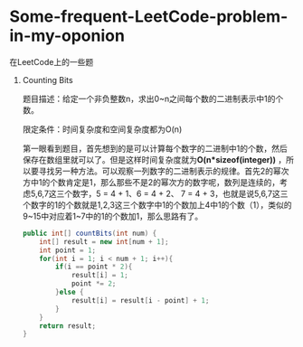 # Some-frequent-LeetCode-problem-in-my-oponion
在LeetCode上的一些题

1. Counting Bits

   题目描述：给定一个非负整数n，求出0~n之间每个数的二进制表示中1的个数。

   限定条件：时间复杂度和空间复杂度都为O(n)

   第一眼看到题目，首先想到的是可以计算每个数字的二进制中1的个数，然后保存在数组里就可以了。但是这样时间复杂度就为**O(n\*sizeof(integer))** ，所以要寻找另一种方法。可以观察一列数字的二进制表示的规律。首先2的幂次方中1的个数肯定是1，那么那些不是2的幂次方的数字呢，数列是连续的，考虑5,6,7这三个数字，5 = 4 + 1、6 = 4 + 2、 7 = 4 + 3，也就是说5,6,7这三个数字的1的个数就是1,2,3这三个数字中1的个数加上4中1的个数（1），类似的9~15中对应着1~7中的1的个数加1，那么思路有了。

   ```java
   public int[] countBits(int num) {    
       int[] result = new int[num + 1];
       int point = 1;
       for(int i = 1; i < num + 1; i++){
           if(i == point * 2){
               result[i] = 1;
               point *= 2;
           }else {
               result[i] = result[i - point] + 1;
           }
       }
       return result;
   }
   ```
   
